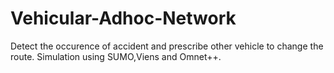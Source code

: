 # Vehicular-Adhoc-Network
Detect the occurence of accident and prescribe other vehicle to change the route. Simulation using SUMO,Viens and Omnet++.
